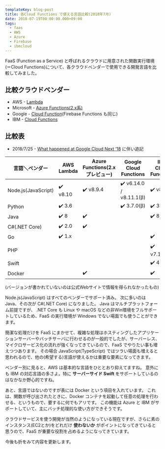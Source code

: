 ```yaml
---
templateKey: blog-post
title: 各Cloud Functions で使える言語比較(2018年7月)
date: 2018-07-19T00:00:00.000+09:00
tags:
  - faas
  - AWS
  - Azure
  - Firebase
  - ibmcloud
---
```

FaaS (Function as a Service) と呼ばれるクラウドに用意された関数実行環境(＝Cloud Functions)について、各クラウドベンダーで使用できる開発言語を比較してみました。
<!--more-->

## 比較クラウドベンダー

* AWS - [Lambda](https://docs.aws.amazon.com/ja_jp/lambda/latest/dg/current-supported-versions.html)
* Microsoft - [Azure Functions(2.x系)](https://docs.microsoft.com/ja-jp/azure/azure-functions/functions-reference-node#node-version-and-package-management)
* Google - [Cloud Function](https://cloud.google.com/functions/docs/writing/)(Firebase Functions も同じ)
* IBM - [Cloud Functions](https://console.bluemix.net/docs/openwhisk/openwhisk_actions.html#openwhisk_actions)

## 比較表

* 2018/7/25 - [What happened at Google Cloud Next ‘18](https://www.blog.google/products/google-cloud/next18-recap/) に伴い追記

| 言語＼ベンダー      | AWS Lambda | Azure Functions(2.x プレビュー) | Google Cloud Functions | IBM Cloud Functions |
|---------------------|------------|----------------------|--------------------------------------------|---------------------|
| Node.js(JavaScript) | :heavy_check_mark: v8.10      | :heavy_check_mark: v8.9.4               | :heavy_check_mark: v6.14.0 / v8.11.1(β)                                    | :heavy_check_mark: v8                  |
| Python              | :heavy_check_mark: 3.6        |                      | :heavy_check_mark: 3.7.0(β) | :heavy_check_mark: 3.6.5               |
| Java                | :heavy_check_mark: 8          | :heavy_check_mark:                    |                                            | :heavy_check_mark: 8                   |
| C#(.NET Core)       | :heavy_check_mark: 2.0        | :heavy_check_mark:                    |                                            |                     |
| Go                  | :heavy_check_mark: 1.x        |                      |                                            | :heavy_check_mark:                    |
| PHP                 |            |                      |                                            | :heavy_check_mark: v7.1.18             |
| Swift               |            |                      |                                            | :heavy_check_mark: 4.1                 |
| Docker              |            | :heavy_check_mark:                    |                                            | :heavy_check_mark:                    |

(バージョンが書かれていないのは公式Webサイトで情報を得られなかったもの)

Node.js(JavaScript) はすべてのベンダーでサポート済み。
次に多いのは Java、その次が C#(.NET Core) になりました。
Java はマルチプラットフォーム前提ですが、 .NET Core も Linux や macOS などの非Win環境をフルサポートしているため、FaaS の実行環境が Windows でない場面でも使うことができます。

簡潔な処理だけを FaaS にまかせて、複雑な処理はホスティングしたアプリケーションサーバーやバッチサーバに行わせるのが一般的でしたが、サーバーレス、マイクロサービス化の流れが強くなってきているので、FaaS でやりたい事も増えつつあります。
その場合 JavaScript(TypeScript) ではツラい場面も増えると思われるので、他の(希望する)言語が使えるかは重要な要素になってきます。

ベンダー別に見ると、AWS は基本的な言語をひととおり抑えてますね。
意外にも IBM の対応言語の多さよ。特に **サーバーサイド Swift** をサポートしているのはなかなか野心的ですね。

あと、言語ではないのですが表には Docker という項目を入れています。
これは、関数が呼び出されたときに、Docker コンテナを起動して任意の処理を行わせる、というもので、要するに何でもアリです。
この機能は Azure と IBM がサポートしていて、主にバッチ処理的な使い方ができそうです。

クラウドサービスを使う開発が当然のようになっている現在ですが、さらに素のインスタンス(EC2とか)をどれだけ **使わないか** がポイントになってきていると思うので、FaaS が重要な役割を占めるようになってきています。

今後も折をみて内容を更新します。
